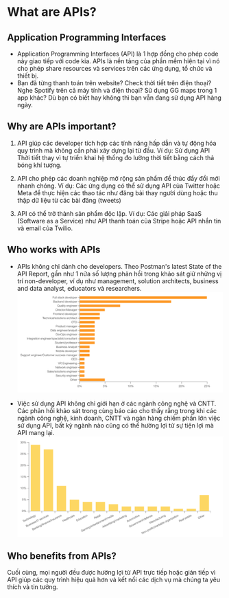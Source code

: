 # What are APIs?

## Application Programming Interfaces
- Application Programming Interfaces (API) là 1 hợp đồng cho phép code này giao tiếp với code kia. APIs là nền tảng của phần mềm hiện tại vì nó cho phép share resources và services trên các ứng dụng, tổ chức và thiết bị.
- Bạn đã từng thanh toán trên website? Check thời tiết trên điện thoại? Nghe Spotify trên cả máy tính và điện thoại? Sử dụng GG maps trong 1 app khác? Dù bạn có biết hay không thì bạn vẫn đang sử dụng API hàng ngày.

## Why are APIs important?
1. API giúp các developer tích hợp các tính năng hấp dẫn và tự động hóa quy trình mà không cần phải xây dựng lại từ đầu.
Ví dụ: Sử dụng API Thời tiết thay vì tự triển khai hệ thống đo lường thời tiết bằng cách thả bóng khí tượng.

2. API cho phép các doanh nghiệp mở rộng sản phẩm để thúc đẩy đổi mới nhanh chóng.
Ví dụ: Các ứng dụng có thể sử dụng API của Twitter hoặc Meta để thực hiện các thao tác như đăng bài thay người dùng hoặc thu thập dữ liệu từ các bài đăng (tweets)

3. API có thể trở thành sản phẩm độc lập.
Ví dụ: Các giải pháp SaaS (Software as a Service) như API thanh toán của Stripe hoặc API nhắn tin và email của Twilio.

## Who works with APIs
- APIs không chỉ dành cho developers. Theo Postman's latest State of the API Report, gần như 1 nửa số lượng phản hồi trong khảo sát giữ những vị trí non-developer, ví dụ như management, solution architects, business and data analyst, educators và researchers.
![alt text](image.png)

- Việc sử dụng API không chỉ giới hạn ở các ngành công nghệ và CNTT. Các phản hồi khảo sát trong cùng báo cáo cho thấy rằng trong khi các ngành công nghệ, kinh doanh, CNTT và ngân hàng chiếm phần lớn việc sử dụng API, bất kỳ ngành nào cũng có thể hưởng lợi từ sự tiện lợi mà API mang lại.
![alt text](image-1.png)

## Who benefits from APIs?
Cuối cùng, mọi người đều được hưởng lợi từ API trực tiếp hoặc gián tiếp vì API giúp các quy trình hiệu quả hơn và kết nối các dịch vụ mà chúng ta yêu thích và tin tưởng. 
